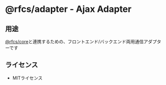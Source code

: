 # @rfcs/adapter - Ajax Adapter

## 用途

[@rfcs/core](https://www.npmjs.com/package/@rfcs/core)と連携するための、フロントエンド/バックエンド両用通信アダプターです

## ライセンス

- MITライセンス
